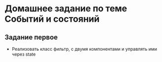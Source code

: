 # Домашнее задание по теме Событий и состояний
## Задание первое
- Реализовать класс фильтр, с двумя компонентами и управлять ими через state

